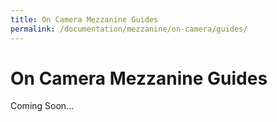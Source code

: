 ```yaml
---
title: On Camera Mezzanine Guides
permalink: /documentation/mezzanine/on-camera/guides/
---
```


# On Camera Mezzanine Guides

Coming Soon...